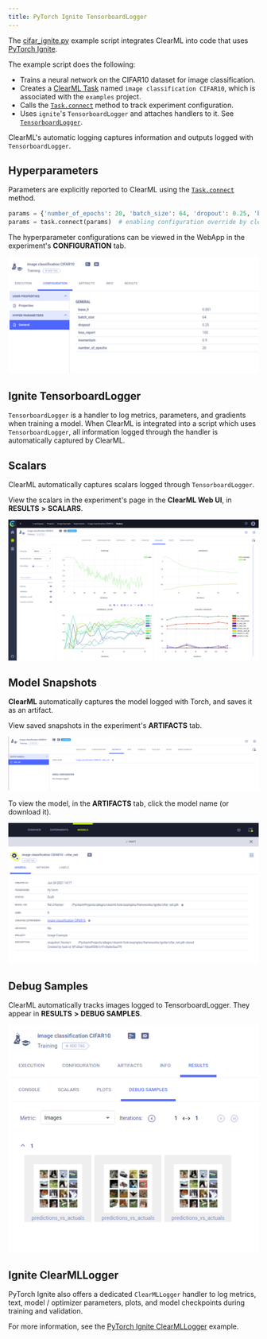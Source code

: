 ```yaml
---
title: PyTorch Ignite TensorboardLogger
---
```


The [cifar_ignite.py](https://github.com/allegroai/clearml/blob/master/examples/frameworks/ignite/cifar_ignite.py) example 
script integrates ClearML into code that uses [PyTorch Ignite](https://github.com/pytorch/ignite). 

The example script does the following:
* Trains a  neural network on the CIFAR10 dataset for image classification.
* Creates a [ClearML Task](../../../fundamentals/task.md) named `image classification CIFAR10`, which is associated with 
  the `examples` project.
* Calls the [`Task.connect`](../../../references/sdk/task.md#connect) method to track experiment configuration.
* Uses `ignite`'s `TensorboardLogger` and attaches handlers to it. See [`TensorboardLogger`](https://github.com/pytorch/ignite/blob/master/ignite/contrib/handlers/tensorboard_logger.py). 

ClearML's automatic logging captures information and outputs logged with `TensorboardLogger`.

## Hyperparameters

Parameters are explicitly reported to ClearML using the [`Task.connect`](../../../references/sdk/task.md#connect) method.  

```python
params = {'number_of_epochs': 20, 'batch_size': 64, 'dropout': 0.25, 'base_lr': 0.001, 'momentum': 0.9, 'loss_report': 100}
params = task.connect(params)  # enabling configuration override by clearml
```
The hyperparameter configurations can be viewed in the WebApp in the experiment's **CONFIGURATION** tab. 

![image](../../../img/examples_integration_pytorch_ignite_config.png)

## Ignite TensorboardLogger

`TensorboardLogger` is a handler to log metrics, parameters, and gradients when training a model. When ClearML is integrated
into a script which uses `TensorboardLogger`, all information logged through the handler is automatically captured by ClearML. 
   
## Scalars 

ClearML automatically captures scalars logged through `TensorboardLogger`. 

View the scalars in the experiment's page in the **ClearML Web UI**, in **RESULTS** **>** **SCALARS**.

![image](../../../img/examples_cifar_scalars.png)


## Model Snapshots

**ClearML** automatically captures the model logged with Torch, and saves it as an artifact. 

View saved snapshots in the experiment's **ARTIFACTS** tab.

![image](../../../img/examples_cifar_artifacts.png)

To view the model, in the **ARTIFACTS** tab, click the model name (or download it).

![image](../../../img/examples_cifar_model.png)


## Debug Samples

ClearML automatically tracks images logged to TensorboardLogger. They appear in **RESULTS** **>** **DEBUG SAMPLES**.

![image](../../../img/examples_integration_pytorch_ignite_debug.png)


## Ignite ClearMLLogger

PyTorch Ignite also offers a dedicated `ClearMLLogger` handler to log metrics, text, model / optimizer parameters, plots, and model 
checkpoints during training and validation.

For more information, see the [PyTorch Ignite ClearMLLogger](pytorch_ignite_mnist.md)
example.

